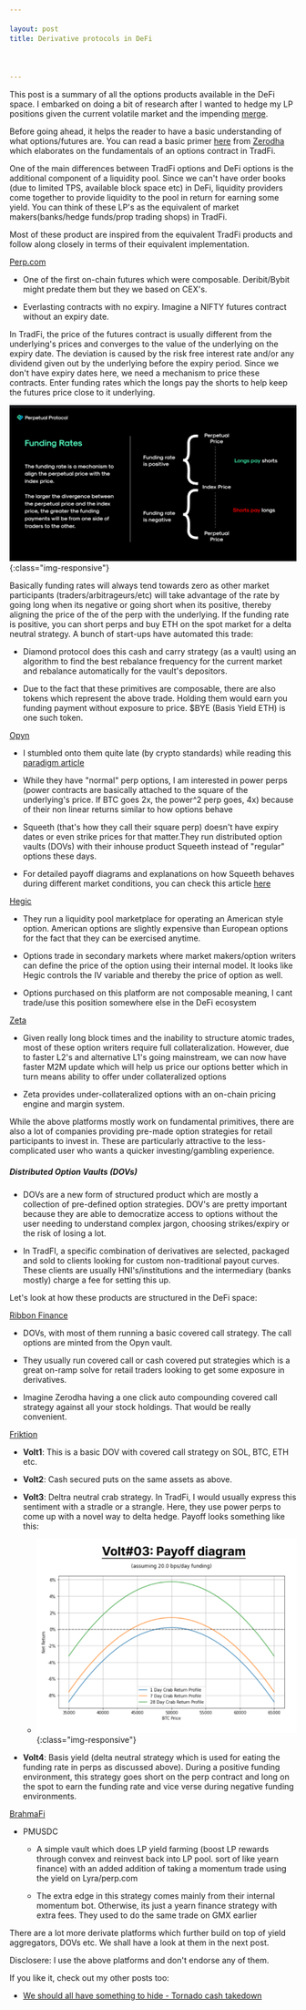 ```yaml
---

layout: post
title: Derivative protocols in DeFi



---
```



This post is a summary of all the options products available in the DeFi space. I embarked on doing a bit of research after I wanted to hedge my LP positions given the current volatile market and the impending [merge](https://ethereum.org/en/upgrades/merge/). 

Before going ahead, it helps the reader to have  a basic understanding of what options/futures are. You can read a basic primer [here](https://zerodha.com/varsity/module/option-theory/) from [Zerodha](https://zerodha.com/) which elaborates on the fundamentals of an options contract in TradFi. 

One of the main differences between TradFi options and DeFi options is the additional component of a liquidity pool. Since we can't have order books (due to limited TPS, available block space etc) in DeFi, liquidity providers come together to provide liquidity to the pool in return for earning some yield. You can think of these LP's as the equivalent of market makers(banks/hedge funds/prop trading shops) in TradFi.

Most of these product are inspired from the equivalent TradFi products and follow along closely in terms of their equivalent implementation. 

[Perp.com](https://perp.com) 

- One of the first on-chain futures which were composable. Deribit/Bybit might predate them but they we based on CEX's.

- Everlasting contracts with no expiry. Imagine a NIFTY futures contract without an expiry date. 

In TradFi, the price of the futures contract is usually different from the underlying's prices and converges to the value of the underlying on the expiry date. The deviation is caused by the risk free interest rate and/or any dividend given out by the underlying before the expiry period. Since we don't have expiry dates here, we need a mechanism to price these contracts. Enter funding rates which the longs pay the shorts to help keep the futures price close to it underlying.

![perp](/assets/files/funding.png){:class="img-responsive"}

Basically funding rates will always tend towards zero as other market participants (traders/arbitrageurs/etc) will take advantage of the rate by going long when its negative or going short when its positive, thereby aligning the price of the of the perp with the underlying. 
If the funding rate is positive, you can short perps and buy ETH on the spot market for a delta neutral strategy. A bunch of start-ups have automated this trade: 

- Diamond protocol does this cash and carry strategy (as a vault) using an algorithm to find the best rebalance frequency for the current market and rebalance automatically for the vault's depositors.

- Due to the fact that these primitives are composable, there are also tokens which represent the above trade. Holding them would earn you funding payment without exposure to price. $BYE (Basis Yield ETH) is one such token. 

[Opyn](https://www.opyn.co/)

- I stumbled onto them quite late (by crypto standards) while reading this [paradigm article](https://www.paradigm.xyz/2021/08/power-perpetuals) 

- While they have "normal" perp options, I am interested in power perps (power contracts are basically attached to the square of the underlying's price. If BTC goes 2x, the power^2 perp goes, 4x) because of their non linear returns similar to how options behave

- Squeeth (that's how they call their square perp) doesn't have expiry dates or even strike prices for that matter.They run distributed option vaults (DOVs) with their inhouse product Squeeth instead of "regular" options these days.

- For detailed payoff diagrams and explanations on how Squeeth behaves during different market conditions, you can check this article [here](https://medium.com/opyn/the-best-market-conditions-to-squeeth-3e92d868b533) 
 
[Hegic](https://www.hegic.co/)

- They run a liquidity pool marketplace for operating an American style option. American options are slightly expensive than European options for the fact that they can be exercised anytime. 

- Options trade in secondary markets where market makers/option writers can define the price of the option using their internal model. It looks like Hegic controls the IV variable and thereby the price of option as well. 

- Options purchased on this platform are not composable meaning, I cant trade/use this position somewhere else in the DeFi ecosystem

[Zeta](https://www.zeta.markets/)

- Given really long block times and the inability to structure atomic trades, most of these option writers require full collateralization. However, due to faster L2's and alternative L1's going mainstream, we can now have faster M2M update which will help us price our options better which in turn means ability to offer under collateralized options

- Zeta provides under-collateralized options with an on-chain pricing engine and margin system.


While the above platforms mostly work on fundamental primitives, there are also a lot of companies providing pre-made option strategies for retail participants to invest in. These are particularly attractive to the less-complicated user who wants a quicker investing/gambling experience. 

##### Distributed Option Vaults (DOVs)

- DOVs are a new form of structured product which are mostly a collection of pre-defined option strategies. DOV's are pretty important because they are able to democratize access to options without the user needing to understand complex jargon, choosing strikes/expiry or the risk of losing a lot.

- In TradFI, a specific combination of derivatives are selected, packaged and sold to clients looking for custom non-traditional payout curves. These clients are usually HNI's/institutions and the intermediary (banks mostly) charge a fee for setting this up. 

Let's look at how these products are structured in the DeFi space:

[Ribbon Finance](https://www.ribbon.finance/)

- DOVs, with most of them running a basic covered call strategy. The call options are minted from the Opyn vault.

- They usually run covered call or cash covered put strategies which is a great on-ramp solve for retail traders looking to get some exposure in derivatives. 

- Imagine Zerodha having a one click auto compounding covered call strategy against all your stock holdings. That would be really convenient. 
 
[Friktion](https://friktion.fi/)

- **Volt1**: This is a basic DOV with covered call strategy on SOL, BTC, ETH etc.

- **Volt2**: Cash secured puts on the same assets as above.

- **Volt3**: Deltra neutral  crab strategy. In TradFi, I would usually express this sentiment with a stradle or a strangle. Here, they use power perps to come up with a novel way to delta hedge. Payoff looks something like this:

    -  ![payoff](/assets/files/payoff.png){:class="img-responsive"}


- **Volt4**: Basis yield (delta neutral strategy which is used for eating the funding rate in perps as discussed above). During a positive funding environment, this strategy goes short on the perp contract and long on the spot to earn the funding rate and vice verse during negative funding environments. 

 
[BrahmaFi](https://www.brahma.fi/)

- PMUSDC
    - A simple vault which does LP yield farming (boost LP rewards through convex and reinvest back into LP pool. sort of like yearn finance) with an added addition of taking a momentum trade using the yield on Lyra/perp.com

    - The extra edge in this strategy comes mainly from their internal momentum bot. Otherwise, its just a yearn finance strategy with extra fees. They used to do the same trade on GMX earlier 

There are a lot more derivate platforms which further build on top of yield aggregators, DOVs etc. We shall have a look at them in the next post. 

Disclosere: I use the above platforms and don't endorse any of them. 

If you like it, check out my other posts too: 

- [We should all have something to hide - Tornado cash takedown](https://rnikhil.com/2022/08/09/tornado-cash-block.html)